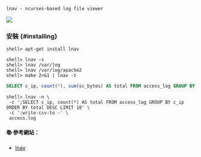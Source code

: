 `lnav - ncurses-based log file viewer`

![](https://static1.squarespace.com/static/51bd4e13e4b0052d7873ad34/t/551aa43fe4b065952ea849ad/1427809346467/?format=750w)

### 安裝 {#installing}

```console
shell> apt-get install lnav
```

```console
shell> lnav -s
shell> lnav /var/log
shell> lnav /var/log/apache2
shell> make 2>&1 | lnav -t
```

```sql
SELECT c_ip, count(*), sum(sc_bytes) AS total FROM access_log GROUP BY c_ip ORDER BY total DESC;
```
```console
shell> lnav -n \
 -c ';SELECT c_ip, count(*) AS total FROM access_log GROUP BY c_ip ORDER BY total DESC LIMIT 10' \
 -c ':write-csv-to -' \
 access.log
```


#### :books: 參考網站：
- [lnav](http://lnav.org/)